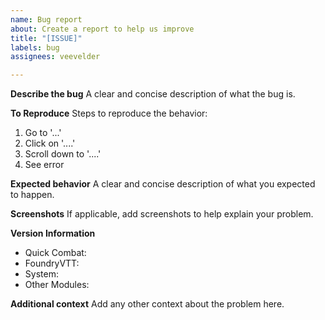 ```yaml
---
name: Bug report
about: Create a report to help us improve
title: "[ISSUE]"
labels: bug
assignees: veevelder

---
```


**Describe the bug**
A clear and concise description of what the bug is.

**To Reproduce**
Steps to reproduce the behavior:
1. Go to '...'
2. Click on '....'
3. Scroll down to '....'
4. See error

**Expected behavior**
A clear and concise description of what you expected to happen.

**Screenshots**
If applicable, add screenshots to help explain your problem.

**Version Information**
 - Quick Combat: 
 - FoundryVTT: 
 - System:
 - Other Modules:

**Additional context**
Add any other context about the problem here.
